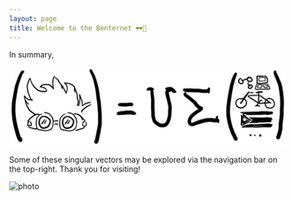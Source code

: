 ```yaml
---
layout: page
title: Welcome to the Benternet 🕶️🎹
---
```


In summary,

<!-- ![photo](images/benemery_eqn.jpeg){: max-width="500px"} -->

<p align="middle">
  <img src="https://raw.githubusercontent.com/dbemerydt/dbemerydt.github.io/master/images/benemery_eqn.jpeg" width="500" />
</p>

Some of these singular vectors may be explored via the navigation bar on the top-right. Thank you for visiting!

![photo](https://raw.githubusercontent.com/dbemerydt/dbemerydt.github.io/master/images/gg-2023.jpg)


